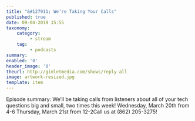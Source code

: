 ```yaml
---
title: "&#127911; We’re Taking Your Calls"
published: true
date: 09-04-2019 15:55
taxonomy:
    category:
         - stream
    tag:
         - podcasts
summary:
enabled: '0'
header_image: '0'
theurl: http://gimletmedia.com/shows/reply-all
image: artwork-resized.jpg
template: item
---
```

 
Episode summary: We’ll be taking calls from listeners about all of your tech questions big and small, two times this week! Wednesday, March 20th from 4-6 Thursday, March 21st from 12-2Call us at (862) 205-3275!
